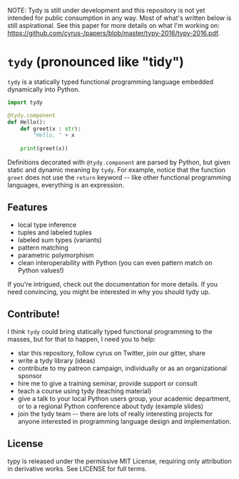 NOTE: Tydy is still under development and this repository is not yet intended for public consumption in any way. Most of what's written below is still aspirational. See this paper for more details on what I'm working on: https://github.com/cyrus-/papers/blob/master/typy-2016/typy-2016.pdf.

`tydy` (pronounced like "tidy") 
===================================================
`tydy` is a statically typed functional programming language embedded dynamically into Python.

```python 
import tydy

@tydy.component
def Hello():
	def greet(x : str): 
	    "Hello, " + x
	
	print(greet(x))
```

Definitions decorated with `@tydy.component` are parsed by Python, but given static and dynamic meaning by `tydy`. For example, notice that the function `greet` does not use the `return` keyword -- like other functional programming languages, everything is an expression.

Features
--------
* local type inference
* tuples and labeled tuples
* labeled sum types (variants)
* pattern matching
* parametric polymorphism
* clean interoperability with Python (you can even pattern match on Python values!)

If you're intrigued, check out the documentation for more details. If you need convincing, you might be interested in why you should tydy up.

Contribute!
-----------
I think `tydy` could bring statically typed functional programming to the masses, but for that to happen, I need you to help:
* star this repository, follow cyrus on Twitter, join our gitter, share
* write a tydy library (ideas)
* contribute to my patreon campaign, individually or as an organizational sponsor
* hire me to give a training seminar, provide support or consult
* teach a course using tydy (teaching material)
* give a talk to your local Python users group, your academic department, or to a regional Python conference about tydy (example slides)
* join the tydy team -- there are lots of really interesting projects for anyone interested in programming language design and implementation.

License
-------
typy is released under the permissive MIT License, requiring only attribution in derivative works. See LICENSE for full terms.

